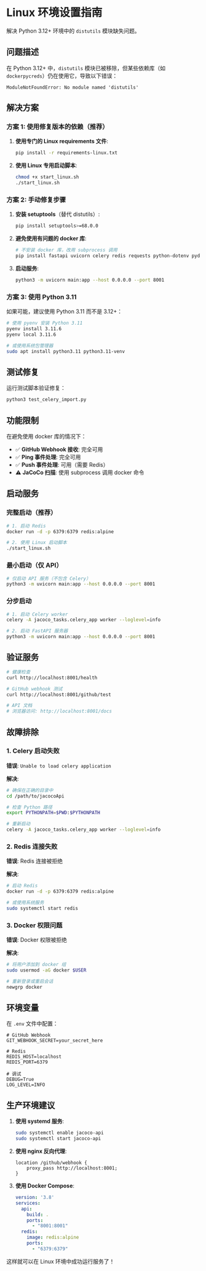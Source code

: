 # Linux 环境设置指南

解决 Python 3.12+ 环境中的 `distutils` 模块缺失问题。

## 问题描述

在 Python 3.12+ 中，`distutils` 模块已被移除，但某些依赖库（如 `dockerpycreds`）仍在使用它，导致以下错误：

```
ModuleNotFoundError: No module named 'distutils'
```

## 解决方案

### 方案 1: 使用修复版本的依赖（推荐）

1. **使用专门的 Linux requirements 文件**:
   ```bash
   pip install -r requirements-linux.txt
   ```

2. **使用 Linux 专用启动脚本**:
   ```bash
   chmod +x start_linux.sh
   ./start_linux.sh
   ```

### 方案 2: 手动修复步骤

1. **安装 setuptools**（替代 distutils）:
   ```bash
   pip install setuptools>=68.0.0
   ```

2. **避免使用有问题的 docker 库**:
   ```bash
   # 不安装 docker 库，改用 subprocess 调用
   pip install fastapi uvicorn celery redis requests python-dotenv pydantic
   ```

3. **启动服务**:
   ```bash
   python3 -m uvicorn main:app --host 0.0.0.0 --port 8001
   ```

### 方案 3: 使用 Python 3.11

如果可能，建议使用 Python 3.11 而不是 3.12+：

```bash
# 使用 pyenv 安装 Python 3.11
pyenv install 3.11.6
pyenv local 3.11.6

# 或使用系统包管理器
sudo apt install python3.11 python3.11-venv
```

## 测试修复

运行测试脚本验证修复：

```bash
python3 test_celery_import.py
```

## 功能限制

在避免使用 docker 库的情况下：

- ✅ **GitHub Webhook 接收**: 完全可用
- ✅ **Ping 事件处理**: 完全可用  
- ✅ **Push 事件处理**: 可用（需要 Redis）
- ⚠️ **JaCoCo 扫描**: 使用 subprocess 调用 docker 命令

## 启动服务

### 完整启动（推荐）

```bash
# 1. 启动 Redis
docker run -d -p 6379:6379 redis:alpine

# 2. 使用 Linux 启动脚本
./start_linux.sh
```

### 最小启动（仅 API）

```bash
# 仅启动 API 服务（不包含 Celery）
python3 -m uvicorn main:app --host 0.0.0.0 --port 8001
```

### 分步启动

```bash
# 1. 启动 Celery worker
celery -A jacoco_tasks.celery_app worker --loglevel=info

# 2. 启动 FastAPI 服务器
python3 -m uvicorn main:app --host 0.0.0.0 --port 8001
```

## 验证服务

```bash
# 健康检查
curl http://localhost:8001/health

# GitHub webhook 测试
curl http://localhost:8001/github/test

# API 文档
# 浏览器访问: http://localhost:8001/docs
```

## 故障排除

### 1. Celery 启动失败

**错误**: `Unable to load celery application`

**解决**:
```bash
# 确保在正确的目录中
cd /path/to/jacocoApi

# 检查 Python 路径
export PYTHONPATH=$PWD:$PYTHONPATH

# 重新启动
celery -A jacoco_tasks.celery_app worker --loglevel=info
```

### 2. Redis 连接失败

**错误**: Redis 连接被拒绝

**解决**:
```bash
# 启动 Redis
docker run -d -p 6379:6379 redis:alpine

# 或使用系统服务
sudo systemctl start redis
```

### 3. Docker 权限问题

**错误**: Docker 权限被拒绝

**解决**:
```bash
# 将用户添加到 docker 组
sudo usermod -aG docker $USER

# 重新登录或重启会话
newgrp docker
```

## 环境变量

在 `.env` 文件中配置：

```env
# GitHub Webhook
GIT_WEBHOOK_SECRET=your_secret_here

# Redis
REDIS_HOST=localhost
REDIS_PORT=6379

# 调试
DEBUG=True
LOG_LEVEL=INFO
```

## 生产环境建议

1. **使用 systemd 服务**:
   ```bash
   sudo systemctl enable jacoco-api
   sudo systemctl start jacoco-api
   ```

2. **使用 nginx 反向代理**:
   ```nginx
   location /github/webhook {
       proxy_pass http://localhost:8001;
   }
   ```

3. **使用 Docker Compose**:
   ```yaml
   version: '3.8'
   services:
     api:
       build: .
       ports:
         - "8001:8001"
     redis:
       image: redis:alpine
       ports:
         - "6379:6379"
   ```

这样就可以在 Linux 环境中成功运行服务了！
